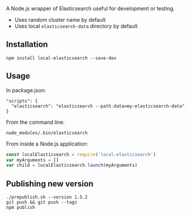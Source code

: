 A Node.js wrapper of Elasticsearch useful for development or testing.

* Uses random cluster name by default
* Uses local `elasticsearch-data` directory by default

## Installation

```
npm install local-elasticsearch --save-dev
```

## Usage

In package.json:

```
"scripts": {
  "elasticsearch": "elasticsearch --path.data=my-elasticsearch-data"
}
```

From the command line:

```
node_modules/.bin/elasticsearch
```

From inside a Node.js application:

```javascript
const localElasticsearch = require('local-elasticsearch')
var myArguments = []
var child = localElasticsearch.launch(myArguments)
```

## Publishing new version

```
./prepublish.sh --version 1.5.2
git push && git push --tags
npm publish
```
